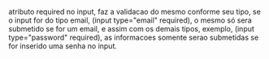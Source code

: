atributo required no input, faz a validacao do mesmo conforme seu tipo, se o input for do tipo email, (input type="email" required), o mesmo só sera submetido se for um email, e assim com os demais tipos, exemplo, (input type="password" required), as informacoes somente serao submetidas se for inserido uma senha no input.